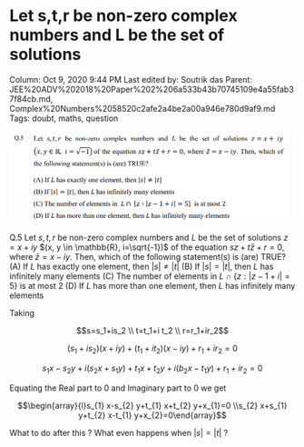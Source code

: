 # Let s,t,r be non-zero complex numbers and L be the set of solutions

Column: Oct 9, 2020 9:44 PM
Last edited by: Soutrik das
Parent: JEE%20ADV%202018%20Paper%202%206a533b43b70745109e4a55fab37f84cb.md, Complex%20Numbers%2058520c2afe2a4be2a00a946e780d9af9.md
Tags: doubt, maths, question

![Let%20s,t,r%20be%20non-zero%20complex%20numbers%20and%20L%20be%20the%204f76b81aceb34603a2a2f03500d69d5e/Untitled.png](Let%20s,t,r%20be%20non-zero%20complex%20numbers%20and%20L%20be%20the%204f76b81aceb34603a2a2f03500d69d5e/Untitled.png)

Q.5 Let $s,t,r$ be non-zero complex numbers and $L$ be the set of solutions $z=x+i y$
$(x, y \in \mathbb{R}, i=\sqrt{-1})$ of the equation $s z+t \bar{z}+r=0,$ where $\bar{z}=x-i y .$ Then, which of
the following statement(s) is (are) TRUE?
(A) If $L$ has exactly one element, then $|s| \neq|t|$
(B) If $|s|=|t|,$ then $L$ has infinitely many elements
(C) The number of elements in $L \cap\{z:|z-1+i|=5\}$ is at most 2
(D) If $L$ has more than one element, then $L$ has infinitely many elements

Taking 

$$s=s_1+is_2 \\
t=t_1+i t_2 \\
r=r_1+ir_2$$

$$\left(s_{1}+i s_{2}\right)(x+i y)+\left(t_{1}+i t_{2}\right)(x-i y)+r_{1}+i r_{2}=0$$

$$s_{1} x-s_{2} y+i\left(s_{2} x+s_{1} y\right)+t_{1} x+t_{2} y+i\left(b_{2} x-t_{1} y\right) +r_1+ir_2=0$$

Equating the Real part to 0 and Imaginary part to 0 we get 

$$\begin{array}{l}s_{1} x-s_{2} y+t_{1} x+t_{2} y+x_{1}=0 \\s_{2} x+s_{1} y+t_{2} x-t_{1} y+x_{2}=0\end{array}$$

What to do after this ? What even happens when $|s|=|t|$ ?